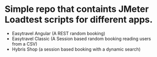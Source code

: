 # Simple repo that containts JMeter Loadtest scripts for different apps.

- Easytravel Angular (A REST random booking)
- Easytravel Classic (A Session based random booking reading users from a CSV)
- Hybris Shop (a session based booking with a dynamic search)

